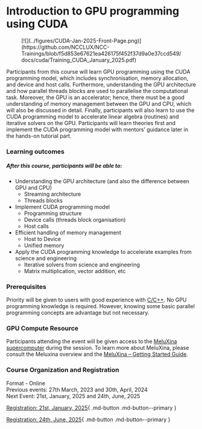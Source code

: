 # Introduction to GPU programming using CUDA

<figure markdown>
[![](../figures/CUDA-Jan-2025-Front-Page.png)](https://github.com/NCCLUX/NCC-Trainings/blob/f5d853e67621ea426175f452f37d9a0e37ccd549/docs/cuda/Training_CUDA_January_2025.pdf)
<figcaption></figcaption>
</figure>

Participants from this course will learn GPU programming using the CUDA programming model, which includes synchronisation, memory allocation, and device and host calls. Furthermore, understanding the GPU architecture and how parallel threads blocks are used to parallelise the computational task. Moreover, the GPU is an accelerator; hence, there must be a good understanding of memory management between the GPU and CPU, which will also be discussed in detail. Finally, participants will also learn to use the CUDA programming model to accelerate linear algebra (routines) and iterative solvers on the GPU. Participants will learn theories first and implement the CUDA programming model with mentors’ guidance later in the hands-on tutorial part.

### Learning outcomes 
##### After this course, participants will be able to:
 - Understanding the GPU architecture (and also the difference between GPU and CPU)
    - Streaming architecture
    - Threads blocks
 - Implement CUDA programming model
    - Programming structure
    - Device calls (threads block organisation)
    - Host calls
 - Efficient handling of memory management
    - Host to Device
    - Unified memory
 - Apply the CUDA programming knowledge to accelerate examples from science and engineering
    - Iterative solvers from science and engineering
    - Matrix multiplication, vector addition, etc

### Prerequisites
Priority will be given to users with good experience with [C/C++](https://www.cprogramming.com/).
No GPU programming knowledge is required. However, knowing some basic parallel programming concepts are advantage but not necessary. 

### GPU Compute Resource
Participants attending the event will be given access to the [MeluXina supercomputer](https://luxprovide.lu/) during the session.
To learn more about MeluXina, please consult the Meluxina overview and the [MeluXina – Getting Started Guide](https://docs.lxp.lu/).

### Course Organization and Registration
Format - Online <br />
Previous events: 27th March, 2023 and 30th, April, 2024 <br />
Next Event: 21st, January, 2025 and 24th, June, 2025

[Registration: 21st, January, 2025](https://eur01.safelinks.protection.outlook.com/?url=https%3A%2F%2Fevents.eurocc.lu%2Fintroduction-to-gpu-programming-using-cuda&data=05%7C02%7Cezhilmathi.krishnasamy%40uni.lu%7C496380009d3f4a6cee6e08dd200e344b%7C445a9c950f9d49539db1bc4a45dd1220%7C0%7C0%7C638701967579041656%7CUnknown%7CTWFpbGZsb3d8eyJFbXB0eU1hcGkiOnRydWUsIlYiOiIwLjAuMDAwMCIsIlAiOiJXaW4zMiIsIkFOIjoiTWFpbCIsIldUIjoyfQ%3D%3D%7C0%7C%7C%7C&sdata=MKBauwEbrb2Lq6sPjbAgjvlKtBrER6RFK3hGcSuQrMI%3D&reserved=0){ .md-button .md-button--primary }

[Registration: 24th, June, 2025](https://eur01.safelinks.protection.outlook.com/?url=https%3A%2F%2Fevents.eurocc.lu%2Fintroduction-to-gpu-programming-using-cuda&data=05%7C02%7Cezhilmathi.krishnasamy%40uni.lu%7C496380009d3f4a6cee6e08dd200e344b%7C445a9c950f9d49539db1bc4a45dd1220%7C0%7C0%7C638701967579041656%7CUnknown%7CTWFpbGZsb3d8eyJFbXB0eU1hcGkiOnRydWUsIlYiOiIwLjAuMDAwMCIsIlAiOiJXaW4zMiIsIkFOIjoiTWFpbCIsIldUIjoyfQ%3D%3D%7C0%7C%7C%7C&sdata=MKBauwEbrb2Lq6sPjbAgjvlKtBrER6RFK3hGcSuQrMI%3D&reserved=0){ .md-button .md-button--primary }
